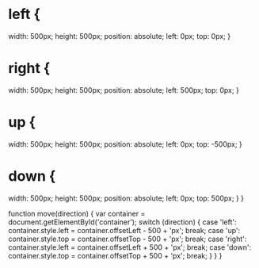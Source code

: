 <html> 
<head> 
<style> 
#container {
width: 500px;
height: 500px;
position: relative;
}
#left {
width: 500px;
height: 500px;
position: absolute;
left: 0px;
top: 0px;
}
#right {
width: 500px;
height: 500px;
position: absolute;
left: 500px;
top: 0px;
}
#up {
width: 500px;
height: 500px;
position: absolute;
left: 0px;
top: -500px;
}
#down {
width: 500px;
height: 500px;
position: absolute;
left: 0px;
top: 500px;
}
</style> 
<script type="text/javascript"> 
function move(direction) {
var container = document.getElementById('container');
switch (direction) {
case 'left':
container.style.left = container.offsetLeft - 500 + 'px';
break;
case 'up':
container.style.top = container.offsetTop - 500 + 'px';
break;
case 'right':
container.style.left = container.offsetLeft + 500 + 'px';
break;
case 'down':
container.style.top = container.offsetTop + 500 + 'px';
break;
}
}
</script> 
</head> 
<body> 
<div id="container"> 
<div id="left" onclick="move('left')"></div> 
<div id="right" onclick="move('right')"></div> 
<div id="up" onclick="move('up')"></div> 
<div id="down" onclick="move('down')"></div> 
</div> 
</body> 
</html>

# left {

width: 500px;
height: 500px;
position: absolute;
left: 0px;
top: 0px;
}

# right {

width: 500px;
height: 500px;
position: absolute;
left: 500px;
top: 0px;
}

# up {

width: 500px;
height: 500px;
position: absolute;
left: 0px;
top: -500px;
}

# down {

width: 500px;
height: 500px;
position: absolute;
left: 0px;
top: 500px;
}
}

function move(direction) {
var container = document.getElementById('container');
switch (direction) {
case 'left':
container.style.left = container.offsetLeft - 500 + 'px';
break;
case 'up':
container.style.top = container.offsetTop - 500 + 'px';
break;
case 'right':
container.style.left = container.offsetLeft + 500 + 'px';
break;
case 'down':
container.style.top = container.offsetTop + 500 + 'px';
break;
}
}
}

</script>

</head>

<body>
<div id="container">
<div id="left" onclick="move('left')"></div>
<div id="right" onclick="move('right')"></div>
<div id="up" onclick="move('up')"></div>
<div id="down" onclick="move('down')"></div>
</div>
</body>

</html>
